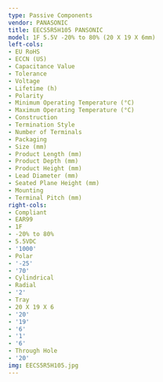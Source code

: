 ```yaml
---
type: Passive Components
vendor: PANASONIC
title: EECS5R5H105 PANSONIC
model: 1F 5.5V -20% to 80% (20 X 19 X 6mm)
left-cols:
- EU RoHS
- ECCN (US)
- Capacitance Value
- Tolerance
- Voltage
- Lifetime (h)
- Polarity
- Minimum Operating Temperature (°C)
- Maximum Operating Temperature (°C)
- Construction
- Termination Style
- Number of Terminals
- Packaging
- Size (mm)
- Product Length (mm)
- Product Depth (mm)
- Product Height (mm)
- Lead Diameter (mm)
- Seated Plane Height (mm)
- Mounting
- Terminal Pitch (mm)
right-cols:
- Compliant
- EAR99
- 1F
- -20% to 80%
- 5.5VDC
- '1000'
- Polar
- '-25'
- '70'
- Cylindrical
- Radial
- '2'
- Tray
- 20 X 19 X 6
- '20'
- '19'
- '6'
- '1'
- '6'
- Through Hole
- '20'
img: EECS5R5H105.jpg
---
```

